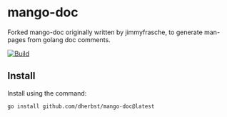 # mango-doc
Forked mango-doc originally written by jimmyfrasche, to generate man-pages from golang doc comments.

[![Build](https://github.com/dherbst/mango-doc/actions/workflows/build.yml/badge.svg)](https://github.com/dherbst/mango-doc/actions/workflows/build.yml)


## Install
Install using the command:

    go install github.com/dherbst/mango-doc@latest
